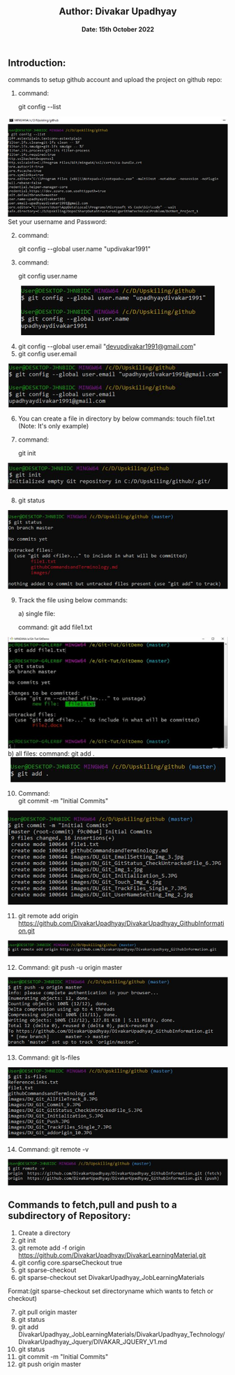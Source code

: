 <header>
<h2 align="center">Author: Divakar Upadhyay</h1>
<h4 align="center">Date: 15th October 2022</h4>
</header>

Introduction:
-----------

commands to setup github account and upload the project on github repo:

1. command: 

    git config --list
<center>
	<img src="images\DU_Git_Img_1.jpg" alt="list" />
</center>
Set your username and Password:

2. command: 
   
    git config --global user.name "updivakar1991"
3. command:
  
   git config user.name 
<center>
	<img src="images\DU_Git_UserNameSetting_Img_2.jpg" alt="list" />
</center>

4. git config --global user.email "devupdivakar1991@gmail.com"
5. git config user.email
<center>
	<img src="images\DU_Git_EmailSetting_Img_3.jpg" alt="list" />
</center>

6. You can create a file in directory by below commands:
 touch file1.txt   (Note: It's only example)
 7. command: 
  
    git init
 <center>
	<img src="images\DU_Git_Initialization_5.JPG" alt="list" />
</center>

8. git status
<center>
	<img src="images\DU_Git_GitStatus_CheckUntrackedFile_6.JPG" alt="list" />
</center>

9. Track the file using below commands:

    a) single file:

    command:  git add file1.txt

<center>
	<img src="images\DU_Git_TrackFiles_Single_7.JPG" alt="list" />
</center>
    b) all files:
    command: git add .
    
<center>
    <img src="images\DU_Git_AllFileTrack_8.JPG">
 </center>

 10. Command:  
     git commit -m "Initial Commits"
<center>
  <img src="images\DU_Git_Commit_9.JPG">
</center>

 11. git remote add origin https://github.com/DivakarUpadhyay/DivakarUpadhyay_GithubInformation.git
<center>
  <img src="images\DU_Git_addorigin_10.JPG">
</center>

 12. Command: 
      git push -u origin master
<center>
        <img src="images\DU_Git_Push.JPG">
</center>

13. Command:
      git ls-files
<center>
        <img src="images\DU_Git_GitFileInLocalRepo_11.JPG">
</center>

14. Command:
      git remote -v
<center>
        <img src="images\DU_Git_GitRemote_12.JPG">
</center>

Commands to fetch,pull and push to a subdirectory of Repository:
-----------
1. Create a directory
2. git init
3. git remote add -f origin https://github.com/DivakarUpadhyay/DivakarLearningMaterial.git
4. git config core.sparseCheckout true
5. git sparse-checkout
6. git sparse-checkout set DivakarUpadhyay_JobLearningMaterials 

Format:(git sparse-checkout set directoryname which wants to fetch or checkout)

7. git pull origin master
8. git status
9. git add DivakarUpadhyay_JobLearningMaterials/DivakarUpadhyay_Technology/DivakarUpadhyay_Jquery/DIVAKAR_JQUERY_V1.md
10. git status
11. git commit -m "Initial Commits"
12. git push origin master








